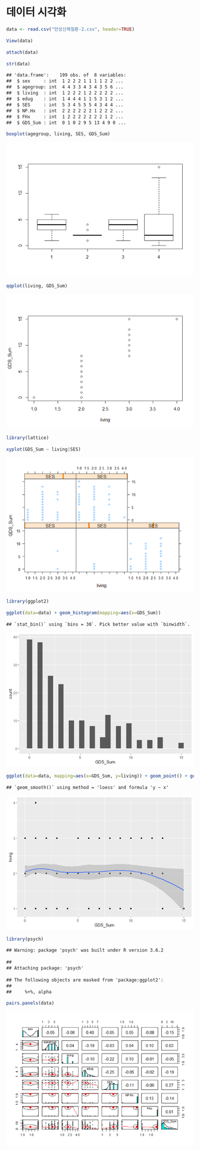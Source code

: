 데이터 시각화
================

``` r
data <- read.csv("만성신체질환-2.csv", header=TRUE)
```

``` r
View(data)
```

``` r
attach(data)
```

``` r
str(data)
```

    ## 'data.frame':    199 obs. of  8 variables:
    ##  $ sex     : int  1 2 2 2 1 1 1 1 2 2 ...
    ##  $ agegroup: int  4 4 3 3 4 3 4 3 5 6 ...
    ##  $ living  : int  1 2 2 2 1 2 2 2 2 2 ...
    ##  $ edug    : int  1 4 4 4 1 1 5 3 1 2 ...
    ##  $ SES     : int  5 3 4 5 5 5 4 3 4 4 ...
    ##  $ NP.Hx   : int  2 2 2 2 2 2 1 2 2 2 ...
    ##  $ FHx     : int  1 2 2 2 2 2 2 2 1 2 ...
    ##  $ GDS_Sum : int  0 1 0 2 9 5 13 4 9 0 ...

``` r
boxplot(agegroup, living, SES, GDS_Sum)
```

![](보건정보학-중간과제-3_files/figure-markdown_github/unnamed-chunk-5-1.png)

``` r
qqplot(living, GDS_Sum)
```

![](보건정보학-중간과제-3_files/figure-markdown_github/unnamed-chunk-6-1.png)

``` r
library(lattice)
```

``` r
xyplot(GDS_Sum ~ living|SES)
```

![](보건정보학-중간과제-3_files/figure-markdown_github/unnamed-chunk-8-1.png)

``` r
library(ggplot2)
```

``` r
ggplot(data=data) + geom_histogram(mapping=aes(x=GDS_Sum))
```

    ## `stat_bin()` using `bins = 30`. Pick better value with `binwidth`.

![](보건정보학-중간과제-3_files/figure-markdown_github/unnamed-chunk-10-1.png)

``` r
ggplot(data=data, mapping=aes(x=GDS_Sum, y=living)) + geom_point() + geom_smooth()
```

    ## `geom_smooth()` using method = 'loess' and formula 'y ~ x'

![](보건정보학-중간과제-3_files/figure-markdown_github/unnamed-chunk-11-1.png)

``` r
library(psych)
```

    ## Warning: package 'psych' was built under R version 3.6.2

    ## 
    ## Attaching package: 'psych'

    ## The following objects are masked from 'package:ggplot2':
    ## 
    ##     %+%, alpha

``` r
pairs.panels(data)
```

![](보건정보학-중간과제-3_files/figure-markdown_github/unnamed-chunk-13-1.png)

